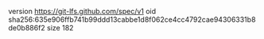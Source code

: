 version https://git-lfs.github.com/spec/v1
oid sha256:635e906ffb741b99ddd13cabbe1d8f062ce4cc4792cae94306331b8de0b886f2
size 182
